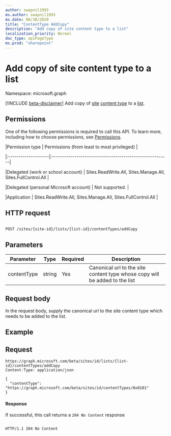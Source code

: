 ```yaml
---
author: swapnil1993
ms.author: swapnil1993
ms.date: 08/30/2020
title: "ContentType AddCopy"
description: "Add copy of site content type to a list"
localization_priority: Normal
doc_type: apiPageType
ms.prod: "sharepoint"
---
```


# Add copy of site content type to a list

Namespace: microsoft.graph

[!INCLUDE [beta-disclaimer](../../includes/beta-disclaimer.md)]
Add copy of [site][site] [content type][contentType]  to a [list][list].
 
  

## Permissions  

One of the following permissions is required to call this API. To learn more, including how to choose permissions, see [Permissions](/graph/permissions_reference.md).

  

|Permission type | Permissions (from least to most privileged) |

|:--------------------|:---------------------------------------------------------|

|Delegated (work or school account) | Sites.ReadWrite.All, Sites.Manage.All, Sites.FullControl.All  |

|Delegated (personal Microsoft account) | Not supported. |

|Application | Sites.ReadWrite.All, Sites.Manage.All, Sites.FullControl.All |

  

## HTTP request

```http

POST /sites/{site-id}/lists/{list-id}/contentTypes/addCopy
```
## Parameters

|Parameter|Type|Required|Description|
|-|-|-|-|
|contentType| string | Yes| Canonical url to the site content type whose copy will be added to the list|



## Request body

In the request body, supply the canonical url to the site content type which needs to be added to the list.  

## Example

## Request
```http
https://graph.microsoft.com/beta/sites/id/lists/{list-id}/contentTypes/addCopy
Content-Type: application/json

{
  "contentType": "https://graph.microsoft.com/beta/sites/id/contentTypes/0x0101"
}
```



#### Response


<!-- { "blockType": "response" } -->

If successful, this call returns a `204 No Content` response

```http

HTTP/1.1 204 No Content

```

[site]: ../resources/site.md
[list]: ../resources/list.md
[contentType]: ../resources/contentType.md